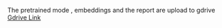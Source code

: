 The pretrained mode , embeddings and the report are upload to gdrive
[Gdrive Link](https://drive.google.com/drive/folders/1ZwKFsstCTgNOP57aYqTHN3H5_Zxo5U3B)